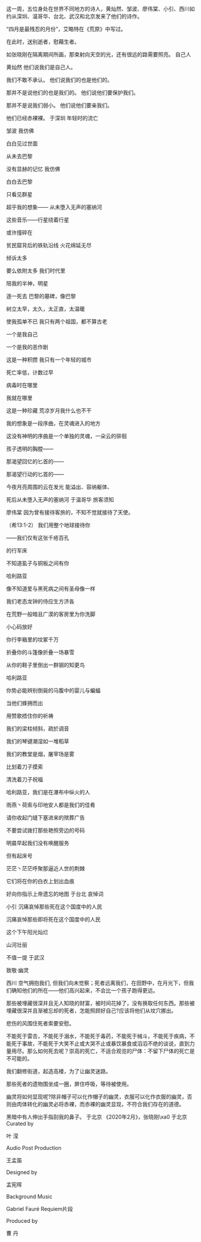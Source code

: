 这一周，五位身处在世界不同地方的诗人，黄灿然、邹波、廖伟棠、小引、西川如约从深圳、温哥华、台北、武汉和北京发来了他们的诗作。

“四月是最残忍的月份”，艾略特在《荒原》中写过。

在此时，送别逝者，慰藉生者。

如张晓刚在隔离期间所画，那束射向天空的光，还有很远的路需要照亮。 自己人

黄灿然 他们说我们是自己人。

我们不敢不承认。 他们说我们的也是他们的。

那并不是说他们的也是我们的。 他们说他们要保护我们。

那并不是说我们弱小。 他们说他们要亲我们。

他们已经赤裸裸。 于深圳 年轻时的流亡

邹波 我仿佛

白白见过世面

从未去巴黎

没有显赫的记忆 我仿佛

白白去巴黎

只看见群星

超乎我的想象—— 从未堕入无声的塞纳河

这些音乐——行星绕着行星

或许撞碎在

贫民窟背后的铁轨沿线 火花绵延无尽

倾诉太多

要么依附太多 我们时代里

陪我的半神，明星

逐一死去 巴黎的墓碑，像巴黎

树立太早，太久，太正直，太温暖

使我孤单不已 我只有两个祖国，都不算古老

一个是我自己

一个是我的恶作剧

这是一种积攒 我只有一个年轻的城市

死亡率低，计数过早

病毒时在哪里

我就在哪里

这是一种珍藏 荒凉岁月我什么也不干

我的想象是一段序曲，在灵魂进入的地方

这没有神明的序曲是一个单独的灵魂，一朵云的徘徊

孩子透明的胸膛——

那渴望回忆的匕首的——

那渴望行动的匕首的——

今夜月亮周围的云在发光 能溢出、容纳躯体、

死后从未堕入无声的塞纳河 于温哥华 旅客须知

廖伟棠 因为曾有接待客旅的，不知不觉就接待了天使。

（希13:1-2） 我们用整个地球接待你

——我们仅有这张千疮百孔

的行军床

不知道虱子与铜板之间有你

哈利路亚

像不知道爱与黑死病之间有圣母像一样

我们老态龙钟的侍应生方济各

在荒野一般暗且广漠的客房里为你洗脚

小心码放好

你行李箱里的坟冢千万

折叠你的斗篷像折叠一场暴雪

从你的鞋子里倒出一群钢的知更鸟

哈利路亚

你势必能辨别倒毙的马腹中的婴儿与蝙蝠

当他们蜂拥而出

用赞歌捂住你的祈祷

我们的梁柱倾斜，疏於调音

我们的琴键潮湿如一堆稻草

我们的教堂是烟，屠宰场是雾

比划着刀子摸索

清洗着刀子祝福

哈利路亚，我们是在瀑布中纵火的人

雨燕丶荷索与印地安人都是我们的佳肴

请你收起门缝下塞进来的殡葬广告

不要尝试拨打那些艳照旁边的号码

明晨早起我们没有唤醒服务

但有起床号

茫茫丶茫茫呼聚那逼近人世的荆棘

它们将在你的白衣上划出血痕

好向你指示上帝遗忘的地图 于台北 哀悼词

小引 沉痛哀悼那些死在这个国度中的人民

沉痛哀悼那些即将死在这个国度中的人民

这个下午阳光灿烂

山河壮丽

不值一提 于武汉  

致敬·幽灵

西川 空气拥抱我们, 但我们向未觉察；死者远离我们，在田野中，在月光下，但我们确知他们的所在——他们高兴起来，不会比一个孩子跑得更远。

那些被埋藏很深并且无人知晓的财富，被时间花掉了，没有换取任何东西。那些被埋藏很深并且渐被忘却的死者，怎能照顾好自己?应该将他们从坟穴挪出。

悲伤的风围住死者索要安慰。

不能死于雷击，不能死于溺水，不能死于毒药，不能死于械斗，不能死于疾病，不能死于事故，不能死于大笑不止或大哭不止或暴饮暴食或滔滔不绝的谈说，直到力量用尽。那么如何死去呢？崇高的死亡，不适合观览的尸体：不留下尸体的死亡是不可能的。

我们翻修街道，起造高楼，为了让幽灵迷路。

那些死者的遗物围坐成一圈，屏住呼吸，等待被使用。

幽灵将如何显现呢?除非帽子可以化作帽子的幽灵，衣服可以化作衣服的幽灵，否则由肉体转化的幽灵必将赤裸，而赤裸的幽灵显现，不符合我们存在的道德。

黑暗中有人伸出手指刮我的鼻子。 于北京 《2020年2月》，张晓刚\xa0 于北京 Curated by

叶 滢

Audio Post Production

王孟笛

Designed by

孟宪晖

Background Music

Gabriel Fauré Requiem片段

Produced by

曹 丹 


